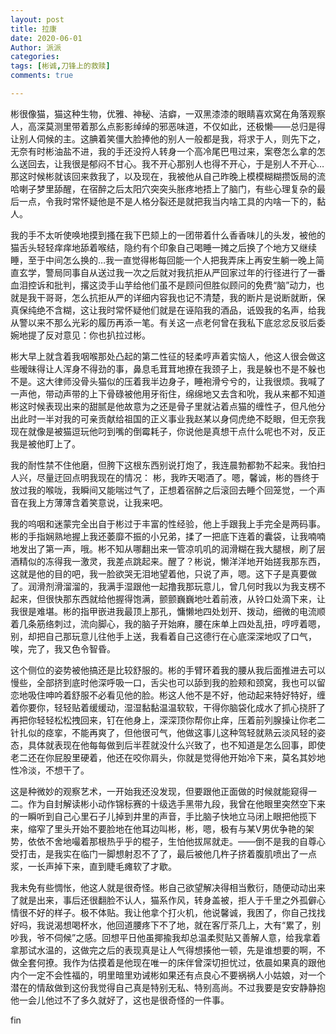 ```yaml
---
layout: post
title: 拉康
date: 2020-06-01
Author: 派派
categories: 
tags: [彬诚,刀锋上的救赎]
comments: true

---
```




彬很像猫，猫这种生物，优雅、神秘、洁癖，一双黑漆漆的眼睛喜欢窝在角落观察人，高深莫测里带着那么点影影绰绰的邪恶味道，不仅如此，还极懒——总归是得让别人伺候的主。这腆着笑僵大脸捧他的别人一般都是我，将求于人，则先下之，无奈有时彬油盐不进，我的手还没捋人转身一个高冷尾巴甩过来，案卷怎么拿的怎么送回去，让我很是郁闷不甘心。我不开心那别人也得不开心，于是别人不开心…那这时候彬就该回来救我了，以及现在，我被他从自己昨晚上模模糊糊攒饭局的流哈喇子梦里舔醒，在宿醉之后太阳穴突突头胀疼地捂上了脑门，有些心理复杂的最后一点，令我时常怀疑他是不是人格分裂还是就把我当内啥工具的内啥一下的，黏人。

我的手不太听使唤地摸到搔在我下巴颏上的一团带着什么香香味儿的头发，被他的猫舌头轻轻痒痒地舔着喉结，隐约有个印象自己喝睡一摊之后换了个地方又继续睡，至于中间怎么换的…我一直觉得彬每回能一个人把我弄床上再安生躺一晚上简直玄学，警局同事自从送过我一次之后就对我抗拒从严回家过年的行径进行了一番血泪控诉和批判，撂这烫手山芋给他们虽不是顾问但胜似顾问的免费“脑”动力，也就是我干哥哥，怎么抗拒从严的详细内容我也记不清楚，我的断片是说断就断，保真保纯绝不含糊，这让我时常怀疑他们就是在诬陷我的酒品，诋毁我的名声，给我从警以来不那么光彩的履历再添一笔。有关这一点老何曾在我私下底忿忿反驳后委婉地提了反对意见：你也扒拉过彬。

彬大早上就含着我咽喉那处凸起的第二性征的轻柔哼声着实恼人，他这人很会做这些暧昧得让人浑身不得劲的事，鼻息毛茸茸地撩在我颈子上，我是躲也不是不躲也不是。这大律师没骨头猫似的压着我半边身子，睡袍滑兮兮的，让我很烦。我喊了一声他，带动声带的上下骨碌被他用牙衔住，绵绵地又去含和吮，我从来都不知道彬这时候表现出来的甜腻是他故意为之还是骨子里就沾着点猫的缠性子，但凡他分出此时一半对我的可亲贡献给祖国的正义事业我赵某以身伺虎绝不眨眼，但无奈我现在就像是被猫逗玩他叼到嘴的倒霉耗子，你说他是真想干点什么呢也不对，反正我是被他盯上了。

我的耐性禁不住他磨，但胯下这根东西别说打炮了，我连晨勃都勃不起来。我怕扫人兴，尽量迂回点明我现在的情况： 彬，我昨天喝酒了。嗯，馨诚，彬的唇终于放过我的喉咙，我瞬间又能喘过气了，正想着宿醉之后滚回去睡个回笼觉，一个声音在我上方薄薄含着笑意说，让我来吧。

我的呜咽和迷蒙完全出自于彬过于丰富的性经验，他上手跟我上手完全是两码事。彬的手指娴熟地握上我还萎靡不振的小兄弟，揉了一把底下连着的囊袋，让我喃喃地发出了第一声，哦。彬不知从哪翻出来一管凉叽叽的润滑糊在我大腿根，刷了层酒精似的冻得我一激灵，我差点跳起来。醒了？彬说，懒洋洋地开始搓我那东西，这就是他的目的吧，我一脸欲哭无泪地望着他，只说了声，嗯。这下子是真要做了。润滑剂滑溜溜的，我满手湿跟他一起撸我那玩意儿，曾几何时我以为我支楞不起来，但很快那东西就给他握得饱满，颤颤巍巍地吐着前液，从铃口处滴下来，让我很是难堪。彬的指甲嵌进我最顶上那孔，慵懒地四处划开、拨动，细微的电流顺着几条筋络刺过，流向脚心，我的脑子开始麻，腰在床单上四处乱扭，哼哼着嗯，别，却把自己那玩意儿往他手上送，我看着自己这德行在心底深深地叹了口气，唉，完了，我又色令智昏。

这个侧位的姿势被他搞还是比较舒服的。彬的手臂环着我的腰从我后面推进去可以慢些，全部挤到底时他深呼吸一口，舌尖也可以舔到我的脸颊和颈窝，我也可以留恋地吸住呻吟着舒服不必看见他的脸。彬这人他不是不好，他动起来特好特好，缠着你要你，轻轻贴着缓缓动，湿湿黏黏温温软软，干得你脑袋化成水了抓心挠肝了再把你轻轻松松拽回来，钉在他身上，深深顶你帮你止痒，压着前列腺操让你老二针扎似的痉挛，不能再爽了，但他很可气，他做这事儿这种驾轻就熟云淡风轻的姿态，具体就表现在他每每做到后半茬就没什么兴致了，也不知道是怎么回事，即使老二还在你屁股里硬着，他还在咬你肩头，你就是觉得他开始冷下来，莫名其妙地性冷淡，不想干了。

这是种微妙的观察艺术，一开始我还没发现，但要跟他正面做的时候就能窥得一二。作为自封解读彬小动作锦标赛的十级选手黑带九段，我曾在他眼里突然空下来的一瞬听到自己心里石子儿掉到井里的声音，手比脑子快地立马闭上眼把他揽下来，缩窄了里头开始不要脸地在他耳边叫彬，彬，嗯，极有与某V男优争艳的架势，依依不舍地嘬着那根热乎乎的棍子，生怕他拔屌就走。——倒不是我的自尊心受打击，是我实在临门一脚想射忍不了了，最后被他几杵子挤着腹肌喷出了一点浆，一长声掉下来，直到睫毛瘫软了才歇。

我未免有些惆怅，他这人就是很奇怪。彬自己欲望解决得相当敷衍，随便动动出来了就是出来，事后还很翻脸不认人，猫系作风，转身盖被，拒人于千里之外孤僻心情很不好的样子。极不体贴。我让他拿个打火机，他说馨诚，我困了，你自己找找好吗，我说渴想喝杯水，他回道腰疼下不了地，就在客厅茶几上，大有“累了，别吵我，爷不伺候”之感。回想平日他虽揶揄我却总温柔熨贴又善解人意，给我拿着拿那试水温的，这做完之后的表现真是让人气得想揍他一顿，先是谁想要的啊，不做全套何撩。我作为估摸着是他现在唯一的床伴曾深切担忧过，依晨如果真的跟他内个一定不会性福的，明里暗里劝诫彬如果还有点良心不要祸祸人小姑娘，对一个潜在的情敌做到这份我觉得自己真是特别无私、特别高尚。不过我要是安安静静抱他一会儿他过不了多久就好了，这也是很奇怪的一件事。

fin